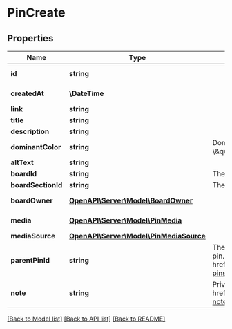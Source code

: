 # PinCreate

## Properties
Name | Type | Description | Notes
------------ | ------------- | ------------- | -------------
**id** | **string** |  | [optional] [readonly] 
**createdAt** | **\DateTime** |  | [optional] [readonly] 
**link** | **string** |  | [optional] 
**title** | **string** |  | [optional] 
**description** | **string** |  | [optional] 
**dominantColor** | **string** | Dominant pin color. Hex number, e.g. \\\&quot;#6E7874\\\&quot;. | [optional] 
**altText** | **string** |  | [optional] 
**boardId** | **string** | The board to which this Pin belongs. | [optional] 
**boardSectionId** | **string** | The board section to which this Pin belongs. | [optional] 
**boardOwner** | [**OpenAPI\Server\Model\BoardOwner**](BoardOwner.md) |  | [optional] [readonly] 
**media** | [**OpenAPI\Server\Model\PinMedia**](PinMedia.md) |  | [optional] [readonly] 
**mediaSource** | [**OpenAPI\Server\Model\PinMediaSource**](PinMediaSource.md) |  | [optional] 
**parentPinId** | **string** | The source pin id if this pin was saved from another pin. &lt;a href&#x3D;\&quot;https://help.pinterest.com/article/save-pins-on-pinterest\&quot;&gt;Learn more&lt;/a&gt;. | [optional] 
**note** | **string** | Private note for this Pin. &lt;a href&#x3D;\&quot;https://help.pinterest.com/en/article/add-notes-to-your-pins\&quot;&gt;Learn more&lt;/a&gt;. | [optional] 

[[Back to Model list]](../README.md#documentation-for-models) [[Back to API list]](../README.md#documentation-for-api-endpoints) [[Back to README]](../README.md)


